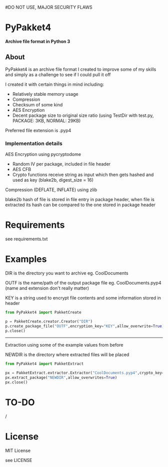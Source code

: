 #DO NOT USE, MAJOR SECURITY FLAWS

# PyPakket4
**Archive file format in Python 3**

## About

PyPakket4 is an archive file format I created to improve some of my skills and simply as a challenge to see if I could pull it off

I created it with certain things in mind including:
 - Relatively stable memory usage
 - Compression
 - Checksum of some kind
 - AES Encryption
 - Decent package size to original size ratio (using TestDir with test.py, PACKAGE: 3KB, NORMAL: 29KB)
 
 Preferred file extension is .pyp4
 
 ### Implementation details
 
 AES Encryption using pycryptodome
  - Random IV per package, included in file header
  - AES CFB
  - Crypto functions receive string as input which then gets hashed and used as key (blake2b, digest_size = 16)
 
 Compression (DEFLATE, INFLATE) using zlib
 
 blake2b hash of file is stored in file entry in package header, when file is extracted its hash can be compared to the one stored in package header
 
 # Requirements
 see requirements.txt
 
 # Examples
 
DIR is the directory you want to archive eg. CoolDocuments

OUTF is the name/path of the output package file eg. CoolDocuments.pyp4 (name and extension don't really matter)

KEY is a string used to encrypt file contents and some information stored in header
```python
from PyPakket4 import PakketCreate

p = PakketCreate.creator.Creator("DIR")
p.create_package_file("OUTF",encryption_key="KEY",allow_overwrite=True)
p.close()
```
----
Extraction using some of the example values from before

NEWDIR is the directory where extracted files will be placed
```python
from PyPakket4 import PakketExtract

px = PakketExtract.extractor.Extractor("CoolDocuments.pyp4",crypto_key="KEY")
px.extract_package("NEWDIR",allow_overwrites=True)
px.close()
```

 
 # TO-DO
/
 
 # License
 MIT License
 
 see LICENSE
